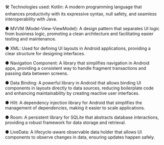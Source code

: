 🛠️ Technologies used:
Kotlin: A modern programming language that enhances productivity with its expressive syntax, null safety, and seamless interoperability with Java.

● MVVM (Model-View-ViewModel): A design pattern that separates UI logic from business logic, promoting a clean architecture and facilitating easier testing and maintenance.

● XML: Used for defining UI layouts in Android applications, providing a clear structure for designing interfaces.

● Navigation Component: A library that simplifies navigation in Android apps, providing a consistent way to handle fragment transactions and passing data between screens.

● Data Binding: A powerful library in Android that allows binding UI components in layouts directly to data sources, reducing boilerplate code and enhancing maintainability by creating reactive user interfaces.

● Hilt: A dependency injection library for Android that simplifies the management of dependencies, making it easier to scale applications.

● Room: A persistent library for SQLite that abstracts database interactions, providing a robust framework for data storage and retrieval.

● LiveData: A lifecycle-aware observable data holder that allows UI components to observe changes in data, ensuring updates happen safely.
